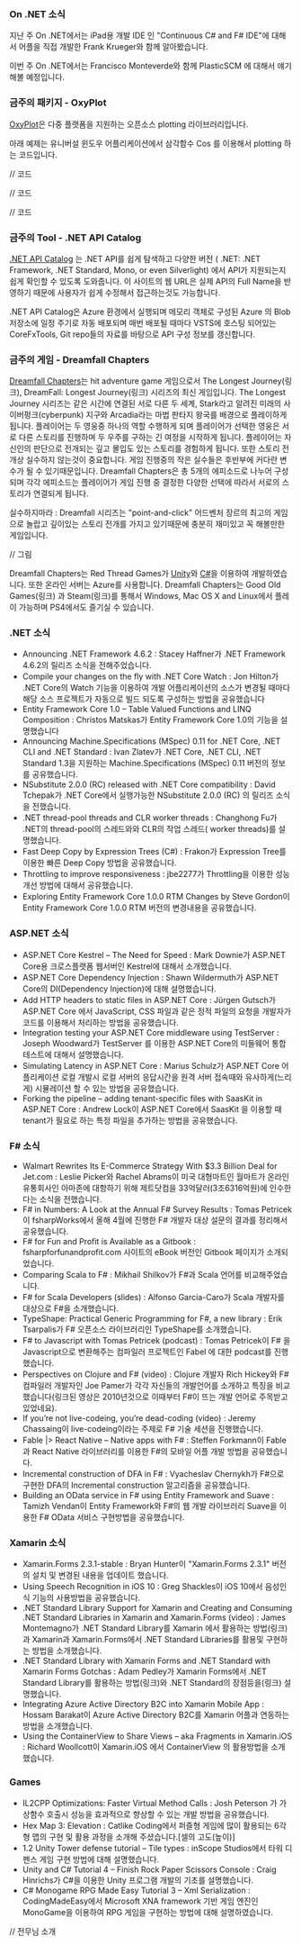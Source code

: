 ### On .NET 소식
지난 주 On .NET에서는 iPad용 개발 IDE 인 "Continuous C# and F# IDE"에 대해서 어플을 직접 개발한 Frank Krueger와 함께 알아봤습니다.

이번 주 On .NET에서는 Francisco Monteverde와 함께 PlasticSCM 에 대해서 얘기해볼 예정입니다.

### 금주의 패키지 - OxyPlot

[OxyPlot]()은 다중 플랫폼을 지원하는 오픈소스 plotting 라이브러리입니다. 

아래 예제는 유니버설 윈도우 어플리케이션에서  삼각함수 Cos 를 이용해서 plotting 하는 코드입니다.

// 코드

// 코드

// 코드

### 금주의 Tool - .NET API Catalog
[.NET API Catalog]() 는 .NET API를 쉽게 탐색하고 다양한 버전 ( .NET: .NET Framework, .NET Standard, Mono, or even Silverlight) 에서 API가 지원되는지 쉽게 확인할 수 있도록 도와줍니다.  이 사이트의 웹 URL은 실제 API의 Full Name을 반영하기 때문에 사용자가 쉽게 수정해서 접근하는것도 가능합니다.

.NET API Catalog은 Azure 환경에서 실행되며 메모리 객체로 구성된 Azure 의 Blob 저장소에 일정 주기로 자동 배포되며 매번 배포될 때마다 VSTS에 호스팅 되어있는 CoreFxTools, Git repo들의 자료를 바탕으로 API 구성 정보를 갱신합니다.

### 금주의 게임 - Dreamfall Chapters
[Dreamfall Chapters]()는 hit adventure game 게임으로서 The Longest Journey(링크), DreamFall: Longest Journey(링크) 시리즈의 최신 게임입니다. The Longest Journey 시리즈는 같은 시간에 연결된 서로 다른 두 세계, Stark라고 알려진 미래의 사이버펑크(cyberpunk) 지구와 Arcadia라는 마법 판타지 왕국를 배경으로 플레이하게 됩니다. 플레이어는 두 영웅중 하나의 역할 수행하게 되며 플레이어가 선택한 영웅은 서로 다른 스토리를 진행하며 두 우주를 구하는 긴 여정을 시작하게 됩니다. 플레이어는 자신인의 판단으로 전개되는 깊고 몰입도 있는 스토리를 경험하게 됩니다. 또한 스토리 전개상 실수하지 않는것이 중요합니다. 게임 진행중의 작은 실수들은 후반부에 커다란 변수가 될 수 있기때문입니다. Dreamfall Chapters은 총 5개의 에피소드로 나누어 구성되며 각각 에피소드는 플레이어가 게임 진행 중 결정한 다양한 선택에 따라서 서로의 스토리가 연결되게 됩니다. 

실수하지마라 : Dreamfall 시리즈는 "point-and-click" 어드벤처 장르의 최고의 게임으로 놀랍고 깊이있는 스토리 전개를 가지고 있기때문에 충분히 재미있고 꼭 해볼만한 게임입니다.

// 그림

Dreamfall Chapters는  Red Thread Games가 [Unity](http://unity3d.com/)와 [C#](https://channel9.msdn.com/Series/C-Sharp-Fundamentals-Development-for-Absolute-Beginners)을 이용하여 개발하였습니다. 또한 온라인 서버는 Azure를 사용합니다. Dreamfall Chapters는  Good Old Games(링크) 과 Steam(링크)를 통해서 Windows, Mac OS X and Linux에서 플레이 가능하며  PS4에서도 즐기실 수 있습니다.

### .NET 소식
* Announcing .NET Framework 4.6.2 : Stacey Haffner가 .NET Framework 4.6.2의 릴리즈 소식을 전해주었습니다.
* Compile your changes on the fly with .NET Core Watch : Jon Hilton가 .NET Core의 Watch 기능을 이용하여 개발 어플리케이션의 소스가 변경될 때마다 해당 소스 프로젝트가 자동으로 빌드 되도록 구성하는 방법을 공유했습니다 
* Entity Framework Core 1.0 – Table Valued Functions and LINQ Composition : Christos Matskas가 Entity Framework Core 1.0의 기능을 설명했습니다 
* Announcing Machine.Specifications (MSpec) 0.11 for .NET Core, .NET CLI and .NET Standard : Ivan Zlatev가  .NET Core, .NET CLI, .NET Standard 1.3을 지원하는 Machine.Specifications (MSpec) 0.11 버전의 정보를 공유했습니다.
* NSubstitute 2.0.0 (RC) released with .NET Core compatibility : David Tchepak가 .NET Core에서 실행가능한 NSubstitute 2.0.0 (RC) 의 릴리즈 소식을 전했습니다.
* .NET thread-pool threads and CLR worker threads : Changhong Fu가 .NET의 thread-pool의 스레드와와 CLR의 작업 스레드( worker threads)를 설명했습니다.
* Fast Deep Copy by Expression Trees (C#) : Frakon가 Expression Tree를 이용한 빠른  Deep Copy 방법을 공유했습니다.
* Throttling to improve responsiveness : jbe2277가 Throttling을 이용한 성능 개선 방법에 대해서 공유했습니다.
* Exploring Entity Framework Core 1.0.0 RTM Changes by Steve Gordon이 Entity Framework Core 1.0.0 RTM 버전의 변경내용을 공유했습니다.

### ASP.NET 소식
* ASP.NET Core Kestrel – The Need for Speed : Mark Downie가 ASP.NET Core용 크로스플랫폼 웹서버인 Kestrel에 대해서 소개했습니다. 
* ASP.NET Core Dependency Injection : Shawn Wildermuth가 ASP.NET Core의 DI(Dependency Injection)에 대해 설명했습니다.
* Add HTTP headers to static files in ASP.​NET Core : Jürgen Gutsch가  ASP.​NET Core 에서 JavaScript, CSS 파일과 같은 정적 파일의 요청을 개발자가 코드를 이용해서 처리하는 방법을 공유했습니다.
* Integration testing your ASP.NET Core middleware using TestServer : Joseph Woodward가 TestServer 를 이용한 ASP.NET Core의 미들웨어 통합테스트에 대해서 설명했습니다.
* Simulating Latency in ASP.NET Core : Marius Schulz가 ASP.NET Core 어플리케이션 로컬 개발시 로컬 서버의 응답시간을 원격 서버 접속때와 유사하게(느리게) 시뮬레이션 할 수 있는 방법을 공유했습니다.
* Forking the pipeline – adding tenant-specific files with SaasKit in ASP.NET Core : Andrew Lock이 ASP.NET Core에서 SaasKit 을 이용할 때 tenant가 필요로 하는 특정 파일을 추가하는 방법을 공유했습니다.

### F# 소식
* Walmart Rewrites Its E-Commerce Strategy With $3.3 Billion Deal for Jet.com : Leslie Picker와 Rachel Abrams이 미국 대형마트인 월마트가  온라인 유통회사인 아마존에 대항하기 위해 제트닷컴을 33억달러(3조6316억원)에 인수한다는 소식을 전했습니다.
* F# in Numbers: A Look at the Annual F# Survey Results : Tomas Petricek이 fsharpWorks에서 올해 4월에 진행한 F# 개발자 대상 설문의 결과를 정리해서 공유했습니다.
* F# for Fun and Profit is Available as a Gitbook  :  fsharpforfunandprofit.com 사이트의 eBook 버전인 Gitbook 페이지가 소개되었습니다.
* Comparing Scala to F# : Mikhail Shilkov가 F#과 Scala 언어를 비교해주었습니다.
* F# for Scala Developers (slides) : Alfonso Garcia-Caro가 Scala 개발자를 대상으로 F#을 소개했습니다.
* TypeShape: Practical Generic Programming for F#, a new library : Erik Tsarpalis가 F# 오픈소스 라이브러리인 TypeShape를 소개했습니다.
* F# to Javascript with Tomas Petricek (podcast) : Tomas Petricek이 F# 을 Javascript으로 변환해주는 컴파일러 프로젝트인 Fabel 에 대한 podcast를 진행했습니다.
* Perspectives on Clojure and F# (video) : Clojure 개발자 Rich Hickey와 F# 컴파일러 개발자인 Joe Pamer가 각각 자신들의 개발언어를 소개하고 특징을 비교했습니다(링크된 영상은 2010년것으로 이때부터 F#이 뜨는 개발 언어로 주목받고 있었네요).
* If you’re not live-codeing, you’re dead-coding (video) : Jeremy Chassaing이  live-codeing이라는 주제로 F# 기술 세션을 진행했습니다.
* Fable |> React Native – Native apps with F# : Steffen Forkmann이 Fable 과 React Native 라이브러리를 이용한 F#의 모바일 어플 개발 방법을 공유했습니다.
* Incremental construction of DFA in F# : Vyacheslav Chernykh가 F#으로 구현한 DFA의 Incremental construction 알고리즘을 공유했습니다.
* Building an OData service in F# using Entity Framework and Suave : Tamizh Vendan이 Entity Framework와 F#의 웹 개발 라이브러리 Suave을 이용한 F# OData 서비스 구현방법을 공유했습니다.

### Xamarin 소식
* Xamarin.Forms 2.3.1-stable : Bryan Hunter이 "Xamarin.Forms 2.3.1" 버전의 설치 및 변경된 내용을 업데이트 했습니다.
* Using Speech Recognition in iOS 10 : Greg Shackles이 iOS 10에서 음성인식 기능의 사용방법을 공유했습니다.
* .NET Standard Library Support for Xamarin and Creating and Consuming .NET Standard Libraries in Xamarin and Xamarin.Forms (video) : James Montemagno가 .NET Standard Library를 Xamarin 에서 활용하는 방법(링크)과 Xamarin과 Xamarin.Forms에서 .NET Standard Libraries를 활용및 구현하는 방법을 소개했습니다.
* .NET Standard Library with Xamarin Forms and .NET Standard with Xamarin Forms Gotchas : Adam Pedley가 Xamarin Forms에서 .NET Standard Library를 활용하는 방법(링크)와 .NET Standard의 장점등을(링크) 설명했습니다.
* Integrating Azure Active Directory B2C into Xamarin Mobile App : Hossam Barakat이 Azure Active Directory B2C를 Xamarin 어플과 연동하는 방법을 소개했습니다.
* Using the ContainerView to Share Views – aka Fragments in Xamarin.iOS : Richard Woollcott이 Xamarin.iOS 에서 ContainerView 의 활용방법을 소개했습니다.

### Games
* IL2CPP Optimizations: Faster Virtual Method Calls : Josh Peterson 가 가상함수 호출시 성능을 효과적으로 향상할 수 있는 개발 방법을 공유했습니다.
* Hex Map 3: Elevation : Catlike Coding에서 퍼즐형 게임에 많이 활용되는 6각형 맵의 구현 및 활용 과정을 소개해 주셨습니다.[셀의 고도(높이)]
* 1.2 Unity Tower defense tutorial – Tile types  : inScope Studios에서 타워 디펜스 게임 구현 방법에 대해 설명했습니다.
* Unity and C# Tutorial 4 – Finish Rock Paper Scissors Console : Craig Hinrichs가 C#을 이용한 Unity 프로그램 개발의 기초를 설명했습니다.
* C# Monogame RPG Made Easy Tutorial 3 – Xml Serialization : CodingMadeEasy에서 Microsoft XNA framework 기반 게임 엔진인 MonoGame을 이용하여 RPG 게임을 구현하는 방법에 대해 설명하였습니다.


// 전무님 소개
